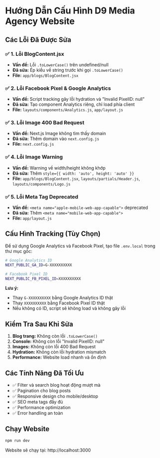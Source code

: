 # Hướng Dẫn Cấu Hình D9 Media Agency Website

## Các Lỗi Đã Được Sửa

### ✅ 1. Lỗi BlogContent.jsx
- **Vấn đề:** Lỗi `.toLowerCase()` trên undefined/null
- **Đã sửa:** Ép kiểu về string trước khi gọi `.toLowerCase()`
- **File:** `app/blogs/BlogContent.jsx`

### ✅ 2. Lỗi Facebook Pixel & Google Analytics
- **Vấn đề:** Script tracking gây lỗi hydration và "Invalid PixelID: null"
- **Đã sửa:** Tạo component Analytics riêng, chỉ load phía client
- **File:** `layouts/components/Analytics.js`, `app/layout.js`

### ✅ 3. Lỗi Image 400 Bad Request
- **Vấn đề:** Next.js Image không tìm thấy domain
- **Đã sửa:** Thêm domain vào `next.config.js`
- **File:** `next.config.js`

### ✅ 4. Lỗi Image Warning
- **Vấn đề:** Warning về width/height không khớp
- **Đã sửa:** Thêm `style={{ width: 'auto', height: 'auto' }}`
- **File:** `app/blogs/BlogContent.jsx`, `layouts/partials/Header.js`, `layouts/components/Logo.js`

### ✅ 5. Lỗi Meta Tag Deprecated
- **Vấn đề:** `<meta name="apple-mobile-web-app-capable">` deprecated
- **Đã sửa:** Thêm `<meta name="mobile-web-app-capable">`
- **File:** `app/layout.js`

## Cấu Hình Tracking (Tùy Chọn)

Để sử dụng Google Analytics và Facebook Pixel, tạo file `.env.local` trong thư mục gốc:

```bash
# Google Analytics ID
NEXT_PUBLIC_GA_ID=G-XXXXXXXXXX

# Facebook Pixel ID  
NEXT_PUBLIC_FB_PIXEL_ID=XXXXXXXXXX
```

**Lưu ý:** 
- Thay `G-XXXXXXXXXX` bằng Google Analytics ID thật
- Thay `XXXXXXXXXX` bằng Facebook Pixel ID thật
- Nếu không có ID, script sẽ không load và không gây lỗi

## Kiểm Tra Sau Khi Sửa

1. **Blog trang:** Không còn lỗi `.toLowerCase()`
2. **Console:** Không còn lỗi "Invalid PixelID: null"
3. **Images:** Không còn lỗi 400 Bad Request
4. **Hydration:** Không còn lỗi hydration mismatch
5. **Performance:** Website load nhanh và ổn định

## Các Tính Năng Đã Tối Ưu

- ✅ Filter và search blog hoạt động mượt mà
- ✅ Pagination cho blog posts
- ✅ Responsive design cho mobile/desktop
- ✅ SEO meta tags đầy đủ
- ✅ Performance optimization
- ✅ Error handling an toàn

## Chạy Website

```bash
npm run dev
```

Website sẽ chạy tại: http://localhost:3000 